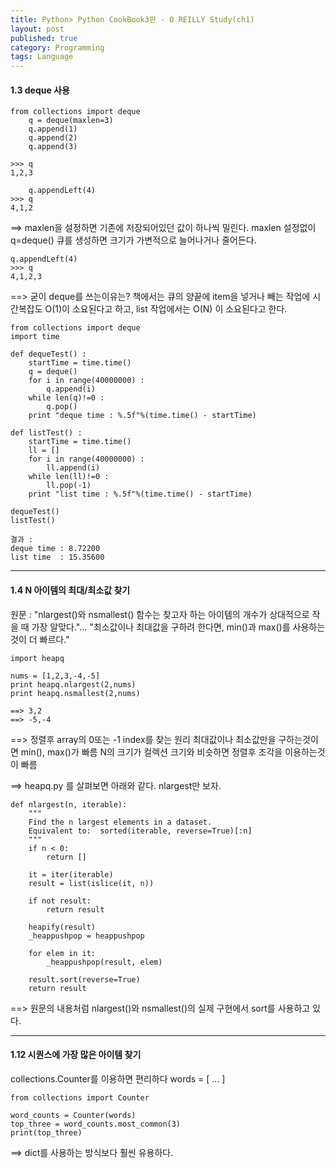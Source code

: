 ```yaml
---
title: Python> Python CookBook3판 - O REILLY Study(ch1)
layout: post
published: true
category: Programming
tags: Language
---
```


#### 1.3  deque 사용

```python?line_number=false
from collections import deque
	q = deque(maxlen=3)
	q.append(1)
	q.append(2)
	q.append(3)

>>> q
1,2,3

	q.appendLeft(4)
>>> q
4,1,2
```

==> maxlen을 설정하면 기존에 저장되어있던 값이 하나씩 밀린다. maxlen 설정없이 q=deque()   큐를 생성하면 크기가 가변적으로 늘어나거나 줄어든다.

```
q.appendLeft(4)
>>> q
4,1,2,3
```

==> 굳이 deque를 쓰는이유는?
책에서는 큐의 양끝에 item을 넣거나 빼는 작업에 시간복잡도 O(1)이 소요된다고 하고, list 작업에서는 O(N) 이 소요된다고 한다.

```python?line_number=false
from collections import deque
import time

def dequeTest() :
	startTime = time.time()
	q = deque()
	for i in range(40000000) :
		q.append(i)
	while len(q)!=0 :
		q.pop()
	print "deque time : %.5f"%(time.time() - startTime)

def listTest() :
	startTime = time.time()
	ll = []
	for i in range(40000000) :
		ll.append(i)
	while len(ll)!=0 :
		ll.pop(-1)
	print "list time : %.5f"%(time.time() - startTime)

dequeTest()
listTest()

결과 :
deque time : 8.72200
list time  : 15.35600
```

---


#### 1.4 N 아이템의 최대/최소값 찾기
원문 : "nlargest()와 nsmallest() 함수는 찾고자 하는 아이템의 개수가 상대적으로 작을 때 가장 알맞다."... "최소값이나 최대값을 구하려 한다면, min()과 max()를 사용하는 것이 더 빠르다."

```python?line_number=false
import heapq

nums = [1,2,3,-4,-5]
print heapq.nlargest(2,nums)
print heapq.nsmallest(2,nums)

==> 3,2
==> -5,-4
```
==> 정렬후 array의 0또는 -1 index를 찾는 원리
최대값이나 최소값만을 구하는것이면 min(), max()가 빠름
N의 크기가 컬렉션 크기와 비슷하면 정렬후 조각을 이용하는것이 빠름

==> heapq.py 를 살펴보면 아래와 같다. nlargest만 보자.

```python?line_number=false
def nlargest(n, iterable):
    """
	Find the n largest elements in a dataset.
    Equivalent to:  sorted(iterable, reverse=True)[:n]
    """
	if n < 0:
		return []

	it = iter(iterable)
	result = list(islice(it, n))

	if not result:
		return result

	heapify(result)
	_heappushpop = heappushpop

	for elem in it:
		_heappushpop(result, elem)

	result.sort(reverse=True)
	return result
```

==> 원문의 내용처럼 nlargest()와 nsmallest()의 실제 구현에서 sort를 사용하고 있다.

---

#### 1.12 시퀀스에 가장 많은 아이템 찾기
collections.Counter를 이용하면 편리하다
words = [ ... ]

```python?line_number=false
from collections import Counter

word_counts = Counter(words)
top_three = word_counts.most_common(3)
print(top_three)
```
==> dict를 사용하는 방식보다 훨씬 유용하다.
